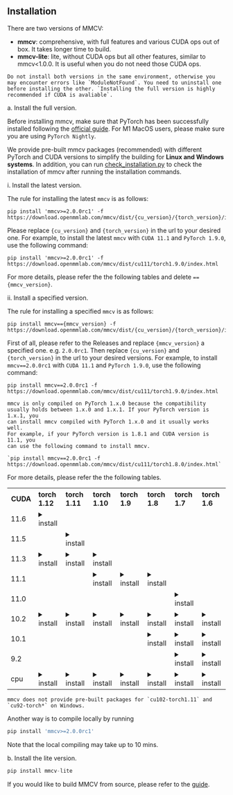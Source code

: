 ## Installation

There are two versions of MMCV:

- **mmcv**: comprehensive, with full features and various CUDA ops out of box. It takes longer time to build.
- **mmcv-lite**: lite, without CUDA ops but all other features, similar to mmcv\<1.0.0. It is useful when you do not need those CUDA ops.

```{warning}
Do not install both versions in the same environment, otherwise you may encounter errors like `ModuleNotFound`. You need to uninstall one before installing the other. `Installing the full version is highly recommended if CUDA is avaliable`.
```

a. Install the full version.

Before installing mmcv, make sure that PyTorch has been successfully installed following the [official guide](https://pytorch.org/). For M1 MacOS users, please make sure you are using `PyTorch Nightly`.

We provide pre-built mmcv packages (recommended) with different PyTorch and CUDA versions to simplify the building for **Linux and Windows systems**. In addition, you can run [check_installation.py](https://github.com/open-mmlab/mmcv/blob/2.x/.dev_scripts/check_installation.py) to check the installation of mmcv after running the installation commands.

i. Install the latest version.

The rule for installing the latest `mmcv` is as follows:

```shell
pip install 'mmcv>=2.0.0rc1' -f https://download.openmmlab.com/mmcv/dist/{cu_version}/{torch_version}/index.html
```

Please replace `{cu_version}` and `{torch_version}` in the url to your desired one. For example,
to install the latest `mmcv` with `CUDA 11.1` and `PyTorch 1.9.0`, use the following command:

```shell
pip install 'mmcv>=2.0.0rc1' -f https://download.openmmlab.com/mmcv/dist/cu111/torch1.9.0/index.html
```

For more details, please refer the the following tables and delete `=={mmcv_version}`.

ii. Install a specified version.

The rule for installing a specified `mmcv` is as follows:

```shell
pip install mmcv=={mmcv_version} -f https://download.openmmlab.com/mmcv/dist/{cu_version}/{torch_version}/index.html
```

First of all, please refer to the Releases and replace `{mmcv_version}` a specified one. e.g. `2.0.0rc1`.
Then replace `{cu_version}` and `{torch_version}` in the url to your desired versions. For example,
to install `mmcv==2.0.0rc1` with `CUDA 11.1` and `PyTorch 1.9.0`, use the following command:

```shell
pip install mmcv==2.0.0rc1 -f https://download.openmmlab.com/mmcv/dist/cu111/torch1.9.0/index.html
```

```{note}
mmcv is only compiled on PyTorch 1.x.0 because the compatibility
usually holds between 1.x.0 and 1.x.1. If your PyTorch version is 1.x.1, you
can install mmcv compiled with PyTorch 1.x.0 and it usually works well.
For example, if your PyTorch version is 1.8.1 and CUDA version is 11.1, you
can use the following command to install mmcv.

`pip install mmcv==2.0.0rc1 -f https://download.openmmlab.com/mmcv/dist/cu111/torch1.8.0/index.html`
```

For more details, please refer the the following tables.

<table class="docutils">
  <tbody>
    <tr>
      <th width="80"> CUDA </th>
      <th valign="bottom" align="left" width="120">torch 1.12</th>
      <th valign="bottom" align="left" width="120">torch 1.11</th>
      <th valign="bottom" align="left" width="120">torch 1.10</th>
      <th valign="bottom" align="left" width="120">torch 1.9</th>
      <th valign="bottom" align="left" width="120">torch 1.8</th>
      <th valign="bottom" align="left" width="120">torch 1.7</th>
      <th valign="bottom" align="left" width="120">torch 1.6</th>
    </tr>
    <tr>
      <td align="left">11.6</td>
      <td align="left"><details><summary> install </summary><pre><code>pip install mmcv-full=={mmcv_version} -f https://download.openmmlab.com/mmcv/dist/cu116/torch1.12.0/index.html</code></pre> </details></td>
      <td align="left"></td>
      <td align="left"></td>
      <td align="left"></td>
      <td align="left"></td>
      <td align="left"></td>
      <td align="left"></td>
    </tr>
    <tr>
      <td align="left">11.5</td>
      <td align="left"></td>
      <td align="left"><details><summary> install </summary><pre><code>pip install mmcv-full=={mmcv_version} -f https://download.openmmlab.com/mmcv/dist/cu115/torch1.11.0/index.html</code></pre> </details></td>
      <td align="left"></td>
      <td align="left"></td>
      <td align="left"></td>
      <td align="left"></td>
      <td align="left"></td>
    </tr>
    <tr>
      <td align="left">11.3</td>
      <td align="left"><details><summary> install </summary><pre><code>pip install mmcv-full=={mmcv_version} -f https://download.openmmlab.com/mmcv/dist/cu113/torch1.12.0/index.html</code></pre> </details></td>
      <td align="left"><details><summary> install </summary><pre><code>pip install mmcv-full=={mmcv_version} -f https://download.openmmlab.com/mmcv/dist/cu113/torch1.11.0/index.html</code></pre> </details></td>
      <td align="left"><details><summary> install </summary><pre><code>pip install mmcv-full=={mmcv_version} -f https://download.openmmlab.com/mmcv/dist/cu113/torch1.10.0/index.html</code></pre> </details></td>
      <td align="left"></td>
      <td align="left"></td>
      <td align="left"></td>
      <td align="left"></td>
    </tr>
    <tr>
      <td align="left">11.1</td>
      <td align="left"></td>
      <td align="left"></td>
      <td align="left"><details><summary> install </summary><pre><code>pip install mmcv-full=={mmcv_version} -f https://download.openmmlab.com/mmcv/dist/cu111/torch1.10.0/index.html</code></pre> </details> </td>
      <td align="left"><details><summary> install </summary><pre><code>pip install mmcv-full=={mmcv_version} -f https://download.openmmlab.com/mmcv/dist/cu111/torch1.9.0/index.html</code></pre> </details> </td>
      <td align="left"><details><summary> install </summary><pre><code>pip install mmcv-full=={mmcv_version} -f https://download.openmmlab.com/mmcv/dist/cu111/torch1.8.0/index.html</code></pre> </details> </td>
      <td align="left"> </td>
      <td align="left"> </td>
    </tr>
    <tr>
      <td align="left">11.0</td>
      <td align="left"></td>
      <td align="left"></td>
      <td align="left"></td>
      <td align="left"></td>
      <td align="left"></td>
      <td align="left"><details><summary> install </summary><pre><code>pip install mmcv-full=={mmcv_version} -f https://download.openmmlab.com/mmcv/dist/cu110/torch1.7.0/index.html</code></pre> </details> </td>
      <td align="left"></td>
    </tr>
    <tr>
      <td align="left">10.2</td>
      <td align="left"><details><summary> install </summary><pre><code>pip install mmcv-full=={mmcv_version} -f https://download.openmmlab.com/mmcv/dist/cu102/torch1.12.0/index.html</code></pre> </details></td>
      <td align="left"><details><summary> install </summary><pre><code>pip install mmcv-full=={mmcv_version} -f https://download.openmmlab.com/mmcv/dist/cu102/torch1.11.0/index.html</code></pre> </details></td>
      <td align="left"><details><summary> install </summary><pre><code>pip install mmcv-full=={mmcv_version} -f https://download.openmmlab.com/mmcv/dist/cu102/torch1.10.0/index.html</code></pre> </details></td>
      <td align="left"><details><summary> install </summary><pre><code>pip install mmcv-full=={mmcv_version} -f https://download.openmmlab.com/mmcv/dist/cu102/torch1.9.0/index.html</code></pre> </details> </td>
      <td align="left"><details><summary> install </summary><pre><code>pip install mmcv-full=={mmcv_version} -f https://download.openmmlab.com/mmcv/dist/cu102/torch1.8.0/index.html</code></pre> </details> </td>
      <td align="left"><details><summary> install </summary><pre><code>pip install mmcv-full=={mmcv_version} -f https://download.openmmlab.com/mmcv/dist/cu102/torch1.7.0/index.html</code></pre> </details> </td>
      <td align="left"><details><summary> install </summary><pre><code>pip install mmcv-full=={mmcv_version} -f https://download.openmmlab.com/mmcv/dist/cu102/torch1.6.0/index.html</code></pre> </details> </td>
    </tr>
    <tr>
      <td align="left">10.1</td>
      <td align="left"></td>
      <td align="left"></td>
      <td align="left"></td>
      <td align="left"></td>
      <td align="left"><details><summary> install </summary><pre><code> pip install mmcv-full=={mmcv_version} -f https://download.openmmlab.com/mmcv/dist/cu101/torch1.8.0/index.html</code></pre> </details> </td>
      <td align="left"><details><summary> install </summary><pre><code> pip install mmcv-full=={mmcv_version} -f https://download.openmmlab.com/mmcv/dist/cu101/torch1.7.0/index.html</code></pre> </details> </td>
      <td align="left"><details><summary> install </summary><pre><code> pip install mmcv-full=={mmcv_version} -f https://download.openmmlab.com/mmcv/dist/cu101/torch1.6.0/index.html</code></pre> </details> </td>
    </tr>
    <tr>
      <td align="left">9.2</td>
      <td align="left"></td>
      <td align="left"></td>
      <td align="left"></td>
      <td align="left"></td>
      <td align="left"></td>
      <td align="left"><details><summary> install </summary><pre><code> pip install mmcv-full=={mmcv_version} -f https://download.openmmlab.com/mmcv/dist/cu92/torch1.7.0/index.html</code></pre> </details> </td>
      <td align="left"><details><summary> install </summary><pre><code> pip install mmcv-full=={mmcv_version} -f https://download.openmmlab.com/mmcv/dist/cu92/torch1.6.0/index.html</code></pre> </details> </td>
    </tr>
    <tr>
      <td align="left">cpu</td>
      <td align="left"><details><summary> install </summary><pre><code> pip install mmcv-full=={mmcv_version} -f https://download.openmmlab.com/mmcv/dist/cpu/torch1.12.0/index.html</code></pre> </details></td>
      <td align="left"><details><summary> install </summary><pre><code> pip install mmcv-full=={mmcv_version} -f https://download.openmmlab.com/mmcv/dist/cpu/torch1.11.0/index.html</code></pre> </details></td>
      <td align="left"><details><summary> install </summary><pre><code> pip install mmcv-full=={mmcv_version} -f https://download.openmmlab.com/mmcv/dist/cpu/torch1.10.0/index.html</code></pre> </details> </td>
      <td align="left"><details><summary> install </summary><pre><code> pip install mmcv-full=={mmcv_version} -f https://download.openmmlab.com/mmcv/dist/cpu/torch1.9.0/index.html</code></pre> </details> </td>
      <td align="left"><details><summary> install </summary><pre><code> pip install mmcv-full=={mmcv_version} -f https://download.openmmlab.com/mmcv/dist/cpu/torch1.8.0/index.html</code></pre> </details> </td>
      <td align="left"><details><summary> install </summary><pre><code> pip install mmcv-full=={mmcv_version} -f https://download.openmmlab.com/mmcv/dist/cpu/torch1.7.0/index.html</code></pre> </details> </td>
      <td align="left"><details><summary> install </summary><pre><code> pip install mmcv-full=={mmcv_version} -f https://download.openmmlab.com/mmcv/dist/cpu/torch1.6.0/index.html</code></pre> </details> </td>
    </tr>
  </tbody>
</table>

```{note}
mmcv does not provide pre-built packages for `cu102-torch1.11` and `cu92-torch*` on Windows.
```

Another way is to compile locally by running

```python
pip install 'mmcv>=2.0.0rc1'
```

Note that the local compiling may take up to 10 mins.

b. Install the lite version.

```python
pip install mmcv-lite
```

If you would like to build MMCV from source, please refer to the [guide](build.md).
